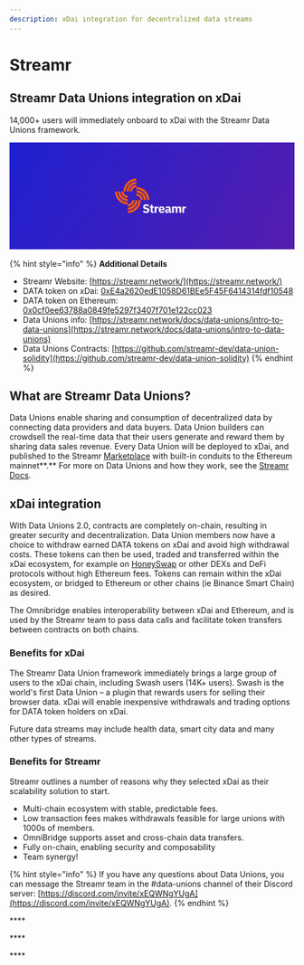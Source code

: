 ```yaml
---
description: xDai integration for decentralized data streams
---
```


# Streamr

## Streamr Data Unions integration on xDai

14,000+ users will immediately onboard to xDai with the Streamr Data Unions framework.

![](../../.gitbook/assets/streamr.jpg)

{% hint style="info" %}
**Additional Details**

* Streamr Website: [https://streamr.network/](https://streamr.network/)
* DATA token on xDai: [0xE4a2620edE1058D61BEe5F45F6414314fdf10548](https://blockscout.com/xdai/mainnet/tokens/0xE4a2620edE1058D61BEe5F45F6414314fdf10548/token-transfers)
* DATA token on Ethereum: [0x0cf0ee63788a0849fe5297f3407f701e122cc023](https://etherscan.io/token/0x0cf0ee63788a0849fe5297f3407f701e122cc023)
* Data Unions info: [https://streamr.network/docs/data-unions/intro-to-data-unions](https://streamr.network/docs/data-unions/intro-to-data-unions)
* Data Unions Contracts: [https://github.com/streamr-dev/data-union-solidity](https://github.com/streamr-dev/data-union-solidity)
{% endhint %}

## What are Streamr Data Unions?

Data Unions enable sharing and consumption of decentralized data by connecting data providers and data buyers. Data Union builders can crowdsell the real-time data that their users generate and reward them by sharing data sales revenue. Every Data Union will be deployed to xDai, and published to the Streamr [Marketplace](https://streamr.network/marketplace) with built-in conduits to the Ethereum mainnet**.** For more on Data Unions and how they work, see the [Streamr Docs](https://streamr.network/docs/data-unions/intro-to-data-unions). 

## xDai integration

With Data Unions 2.0, contracts are completely on-chain, resulting in greater security and decentralization. Data Union members now have a choice to withdraw earned DATA tokens on xDai and avoid high withdrawal costs. These tokens can then be used, traded and transferred within the xDai ecosystem, for example on [HoneySwap](https://info.honeyswap.org/pair/0x0110f008b8815cf00514d54ea11bfa8bb555c69b) or other DEXs and DeFi protocols without high Ethereum fees. Tokens can remain within the xDai ecosystem, or bridged to Ethereum or other chains \(ie Binance Smart Chain\) as desired.

The Omnibridge enables interoperability between xDai and Ethereum, and is used by the Streamr team to pass data calls and facilitate token transfers between contracts on both chains.

### Benefits for xDai

The Streamr Data Union framework immediately brings a large group of users to the xDai chain, including Swash users \(14K+ users\). Swash is the world's first Data Union – a plugin that rewards users for selling their browser data. xDai will enable inexpensive withdrawals and trading options for DATA token holders on xDai.

Future data streams may include health data, smart city data and many other types of streams. 

### Benefits for Streamr

Streamr outlines a number of reasons why they selected xDai as their scalability solution to start.

* Multi-chain ecosystem with stable, predictable fees.
* Low transaction fees makes withdrawals feasible for large unions with 1000s of members.
* OmniBridge supports asset and cross-chain data transfers.
* Fully on-chain, enabling security and composability
* Team synergy!

{% hint style="info" %}
If you have any questions about Data Unions, you can message the Streamr team in the \#data-unions channel of their Discord server:  [https://discord.com/invite/xEQWNgYUgA](https://discord.com/invite/xEQWNgYUgA).
{% endhint %}



\*\*\*\*

\*\*\*\*

\*\*\*\*


